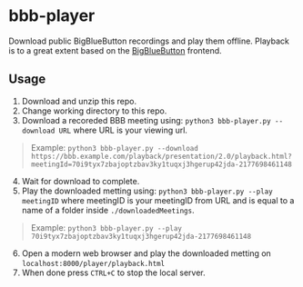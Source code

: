 # bbb-player

Download public BigBlueButton recordings and play them offline.
Playback is to a great extent based on the [BigBlueButton](https://github.com/bigbluebutton) frontend.

## Usage

1. Download and unzip this repo.
2. Change working directory to this repo.
3. Download a recoreded BBB meeting using: `python3 bbb-player.py --download URL` where URL is your viewing url. 
>Example: `python3 bbb-player.py --download https://bbb.example.com/playback/presentation/2.0/playback.html?meetingId=70i9tyx7zbajoptzbav3ky1tuqxj3hgerup42jda-2177698461148`
4. Wait for download to complete.
5. Play the downloaded metting using: `python3 bbb-player.py --play meetingID` where meetingID is your meetingID from URL and is equal to a name of a folder inside `./downloadedMeetings`. 
>Example: `python3 bbb-player.py --play 70i9tyx7zbajoptzbav3ky1tuqxj3hgerup42jda-2177698461148`
6. Open a modern web browser and play the downloaded metting on `localhost:8000/player/playback.html`
7. When done press `CTRL+C` to stop the local server.

